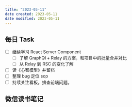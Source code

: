 ```yaml
---
title: "2023-05-11"
date created: 2023-05-11
date modified: 2023-05-11
---
```


## 每日 Task

- [ ] 继续学习 React Server Component
	- [ ] 了解 GraphQl + Relay 的方案，和项目中的批量合并对比
	- [ ] 从 Relay 到 RSC 的变化了解
- [ ] 读《心智模型》并留档
- [ ] 整理 bug 定位 sop
- [ ] 持续关注看板，排查前端问题。

## 微信读书笔记

<!-- start of weread -->

<!-- end of weread -->
